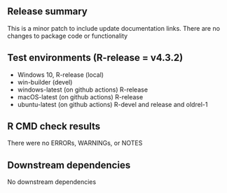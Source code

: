 ## Release summary
This is a minor patch to include update documentation links. There are no changes to package code or functionality

## Test environments (R-release = v4.3.2)
* Windows 10, R-release (local)
* win-builder (devel)
* windows-latest (on github actions) R-release
* macOS-latest (on github actions) R-release
* ubuntu-latest (on github actions) R-devel and release and oldrel-1

## R CMD check results
There were no ERRORs, WARNINGs, or NOTES

## Downstream dependencies
No downstream dependencies
